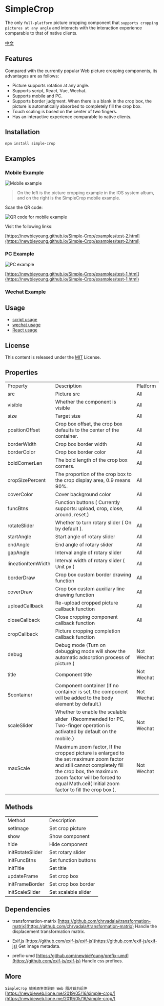 # SimpleCrop

The only `full-platform` picture cropping component that `supports cropping pictures at any angle` and interacts with the interaction experience comparable to that of native clients.

[中文](README.md)

## Features

Compared with the currently popular Web picture cropping components, its advantages are as follows:

- Picture supports rotation at any angle.
- Supports script, React, Vue, Wechat.
- Supports mobile and PC.
- Supports border judgment. When there is a blank in the crop box, the picture is automatically absorbed to completely fill the crop box.
- Touch scaling is based on the center of two fingers.
- Has an interactive experience comparable to native clients.

## Installation

```bash
npm install simple-crop
```

## Examples

### Mobile Example

![Mobile example](https://newbieyoung.github.io/images/simple-crop-0.jpg)

> On the left is the picture cropping example in the IOS system album, and on the right is the SimpleCrop mobile example.

Scan the QR code:

![QR code for mobile example](https://newbieyoung.github.io/images/simple-crop-1.png)

Visit the following links:

[https://newbieyoung.github.io/Simple-Crop/examples/test-2.html](https://newbieyoung.github.io/Simple-Crop/examples/test-2.html)

### PC Example

![PC example](https://newbieyoung.github.io/images/simple-crop-11.jpg)

[https://newbieyoung.github.io/Simple-Crop/examples/test-1.html](https://newbieyoung.github.io/Simple-Crop/examples/test-1.html)

### Wechat Example

## Usage

- [script usage](USAGE-script.md)
- [wechat usage](USAGE-wechat.md)
- [React usage](USAGE-react.md)

## License

This content is released under the [MIT](http://opensource.org/licenses/MIT) License.

## Properties

<table style="word-break: normal;">
	<tr>
		<td>Property</td>
		<td>Description</td>
		<td>Platform</td>
	</tr>
	<tr>
		<td>src</td>
		<td>Picture src</td>
		<td>All</td>
	</tr>
	<tr>
		<td>visible</td>
		<td>Whether the component is visible</td>
		<td>All</td>
	</tr>
	<tr>
		<td>size</td>
		<td>Target size</td>
		<td>All</td>
	</tr>
	<tr>
		<td>positionOffset</td>
		<td>Crop box offset, the crop box defaults to the center of the container.</td>
		<td>All</td>
	</tr>
	<tr>
		<td>borderWidth</td>
		<td>Crop box border width</td>
		<td>All</td>
	</tr>
	<tr>
		<td>borderColor</td>
		<td>Crop box border color</td>
		<td>All</td>
	</tr>
	<tr>
		<td>boldCornerLen</td>
		<td>The bold length of the crop box corners.</td>
		<td>All</td>
	</tr>
	<tr>
		<td>cropSizePercent</td>
		<td>The proportion of the crop box to the crop display area, 0.9 means 90%.</td>
		<td>All</td>
	</tr>
	<tr>
		<td>coverColor</td>
		<td>Cover background color</td>
		<td>All</td>
	</tr>
	<tr>
		<td>funcBtns</td>
		<td>Function buttons ( Currently supports: upload, crop, close, around, reset.)</td>
		<td>All</td>
	</tr>
	<tr>
		<td>rotateSlider</td>
		<td>Whether to turn rotary slider ( On by default ).</td>
		<td>All</td>
	</tr>
	<tr>
		<td>startAngle</td>
		<td>Start angle of rotary slider</td>
		<td>All</td>
	</tr>
	<tr>
		<td>endAngle</td>
		<td>End angle of rotary slider</td>
		<td>All</td>
	</tr>
	<tr>
		<td>gapAngle</td>
		<td>Interval angle of rotary slider</td>
		<td>All</td>
	</tr>
	<tr>
		<td>lineationItemWidth</td>
		<td>Interval width of rotary slider ( Unit px )</td>
		<td>All</td>
	</tr>
	<tr>
		<td>borderDraw</td>
		<td>Crop box custom border drawing function</td>
		<td>All</td>
	</tr>
	<tr>
		<td>coverDraw</td>
		<td>Crop box custom auxiliary line drawing function</td>
		<td>All</td>
	</tr>
	<tr>
		<td>uploadCallback</td>
		<td>Re-upload cropped picture callback function</td>
		<td>All</td>
	</tr>
	<tr>
		<td>closeCallback</td>
		<td>Close cropping component callback function</td>
		<td>All</td>
	</tr>
	<tr>
		<td>cropCallback</td>
		<td>Picture cropping completion callback function</td>
	</tr>
	<tr>
		<td>debug</td>
		<td>Debug mode (Turn on debugging mode will show the automatic adsorption process of picture.) </td>
		<td>Not Wechat</td>
	</tr>
	<tr>
		<td>title</td>
		<td>Component title</td>
		<td>Not Wechat</td>
	</tr>
	<tr>
		<td>$container</td>
		<td>Component container (If no container is set, the component will be added to the body element by default.)</td>
		<td>Not Wechat</td>
	</tr>
	<tr>
		<td>scaleSlider</td>
		<td>Whether to enable the scalable slider（Recommended for PC, Two-finger operation is activated by default on the mobile.）</td>
		<td>Not Wechat</td>
	</tr>
	<tr>
		<td>maxScale</td>
		<td>Maximum zoom factor, If the cropped picture is enlarged to the set maximum zoom factor and still cannot completely fill the crop box, the maximum zoom factor will be forced to equal Math.ceil( Initial zoom factor to fill the crop box ).</td>
		<td>Not Wechat</td>
	</tr>
</table>

## Methods

<table style="word-break: normal;">
	<tr>
		<td>Method</td>
		<td>Description</td>
	</tr>
	<tr>
		<td>setImage</td>
		<td>Set crop picture</td>
	</tr>
	<tr>
		<td>show</td>
		<td>Show component</td>
	</tr>
	<tr>
		<td>hide</td>
		<td>Hide component</td>
	</tr>
	<tr>
		<td>initRotateSlider</td>
		<td>Set rotary slider</td>
	</tr>
	<tr>
		<td>initFuncBtns</td>
		<td>Set function buttons</td>
	</tr>
	<tr>
		<td>initTitle</td>
		<td>Set title</td>
	</tr>
	<tr>
		<td>updateFrame</td>
		<td>Set crop box</td>
	</tr>
	<tr>
		<td>initFrameBorder</td>
		<td>Set crop box border</td>
	</tr>
	<tr>
		<td>initScaleSlider</td>
		<td>Set scalable slider</td>
	</tr>
</table>

## Dependencies

- transformation-matrix [https://github.com/chrvadala/transformation-matrix](https://github.com/chrvadala/transformation-matrix) Handle the displacement transformation matrix.

- Exif.js [https://github.com/exif-js/exif-js](https://github.com/exif-js/exif-js) Get image metadata.

- prefix-umd [https://github.com/newbieYoung/prefix-umd](https://github.com/exif-js/exif-js) Handle css prefixes.

## More

`SimpleCrop 媲美原生体验的 Web 图片裁剪组件` [https://newbieweb.lione.me/2019/05/16/simple-crop/](https://newbieweb.lione.me/2019/05/16/simple-crop/)
